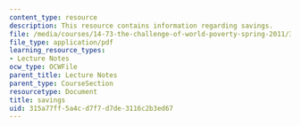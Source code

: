 ```yaml
---
content_type: resource
description: This resource contains information regarding savings.
file: /media/courses/14-73-the-challenge-of-world-poverty-spring-2011/315a77ff5a4cd7f7d7de3116c2b3ed67_MIT14_73S11_Lec20_slides.pdf
file_type: application/pdf
learning_resource_types:
- Lecture Notes
ocw_type: OCWFile
parent_title: Lecture Notes
parent_type: CourseSection
resourcetype: Document
title: savings
uid: 315a77ff-5a4c-d7f7-d7de-3116c2b3ed67
---
```

